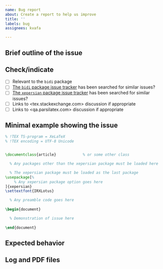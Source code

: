 ```yaml
---
name: Bug report
about: Create a report to help us improve
title: ''
labels: bug
assignees: kvafa

---
```


<!---
!! Please fill out all sections !!
-->

## Brief outline of the issue

## Check/indicate
- [ ] Relevant to the `bidi` package
- [ ] [The `bidi` package issue tracker](https://github.com/kvafa/bidi/issues) has been searched for similar issues?
- [ ] [The `xepersian` package issue tracker](https://github.com/kvafa/xepersian/issues) has been searched for similar issues?
- [ ] Links to <tex.stackexchange.com> discussion if appropriate
- [ ] Links to <qa.parsilatex.com> discussion if appropriate

## Minimal example showing the issue

```tex
% !TEX TS-program = XeLaTeX
% !TEX encoding = UTF-8 Unicode


\documentclass{article}            % or some other class

  % Any packages other than the xepersian package must be loaded here

  % The xepersian package must be loaded as the last package
\usepackage[%
    % Any xepersian package option goes here
]{xepersian}
\settextfont{IRXLotus}

  % Any preamble code goes here
  
\begin{document}

  % Demonstration of issue here
  
\end{document}
```

## Expected behavior


## Log and PDF files 

<!---
!! Use drag-and-drop !!
-->
